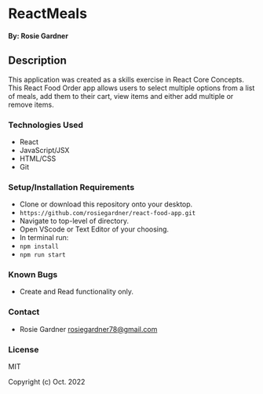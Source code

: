 #  ReactMeals

#### By: Rosie Gardner

## Description
This application was created as a skills exercise in React Core Concepts. This React Food Order app allows users to select multiple options from a list of meals, add them to their cart, view items and either add multiple or remove items. 

### Technologies Used

* React
* JavaScript/JSX
* HTML/CSS
* Git

### Setup/Installation Requirements

* Clone or download this repository onto your desktop.
* `https://github.com/rosiegardner/react-food-app.git`
* Navigate to top-level of directory.
* Open VScode or Text Editor of your choosing. 
* In terminal run:
* `npm install`
* `npm run start`

### Known Bugs

* Create and Read functionality only.

### Contact

* Rosie Gardner <rosiegardner78@gmail.com>

### License

MIT

Copyright (c) Oct. 2022 